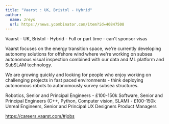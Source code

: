 ```yaml
---
title: "Vaarst : UK, Bristol - Hybrid"
author:
  name: Jreys
  url: https://news.ycombinator.com/item?id=40847508
---
```

Vaarst - UK, Bristol - Hybrid - Full or part time - can&#x27;t sponsor visas

Vaarst focuses on the energy transition space, we&#x27;re currently developing autonomy solutions for offshore wind where we&#x27;re working on subsea autonomous visual inspection combined with our data and ML platform and SubSLAM technology.

We are growing quickly and looking for people who enjoy working on challenging projects in fast paced environments - think deploying autonomous robots to autonomously survey subsea structures.

Robotics, Senior and Principal Engineers - £100-150k
Software, Senior and Principal Engineers (C++, Python, Computer vision, SLAM) - £100-150k
Unreal Engineers, Senior and Principal 
UX Designers
Product Managers

<a href="https:&#x2F;&#x2F;careers.vaarst.com&#x2F;#jobs" rel="nofollow">https:&#x2F;&#x2F;careers.vaarst.com&#x2F;#jobs</a>
